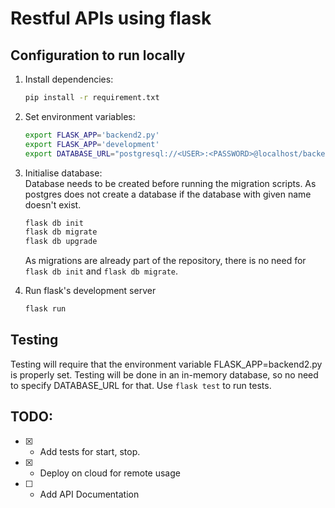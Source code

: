 # Restful APIs using flask

## Configuration to run locally

1. Install dependencies:
    ```sh
    pip install -r requirement.txt
    ```

2. Set environment variables:
    ```sh
    export FLASK_APP='backend2.py'
    export FLASK_APP='development'
    export DATABASE_URL="postgresql://<USER>:<PASSWORD>@localhost/backend2test"
    ```

3. Initialise database:  
    Database needs to be created before running the migration scripts. As postgres does not create a database if the database with given name doesn't exist.
    ```sh
    flask db init
    flask db migrate
    flask db upgrade
    ```
    As migrations are already part of the repository, there is no need for `flask db init` and `flask db migrate`.

4. Run flask's development server
    ```sh
    flask run
    ```

## Testing
Testing will require that the environment variable FLASK_APP=backend2.py is properly set. Testing will be done in an in-memory database, so no need to specify DATABASE_URL for that. Use `flask test` to run tests.

## TODO:
- [X] - Add tests for start, stop.
- [X] - Deploy on cloud for remote usage
- [ ] - Add API Documentation